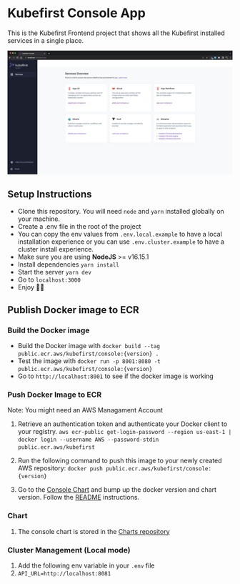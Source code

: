 # Kubefirst Console App

This is the Kubefirst Frontend project that shows all the Kubefirst installed services in a single place.

![ConsoleApp](/images/consoleApp.png)

## Setup Instructions

- Clone this repository. You will need `node` and `yarn` installed globally on your machine.
- Create a .env file in the root of the project
- You can copy the env values from `.env.local.example` to have a local installation experience or you can use `.env.cluster.example` to have a cluster install experience.
- Make sure you are using **NodeJS** >= v16.15.1
- Install dependencies `yarn install`
- Start the server `yarn dev`
- Go to `localhost:3000`
- Enjoy 🥳🎉

## Publish Docker image to ECR

### Build the Docker image

- Build the Docker image with `docker build --tag public.ecr.aws/kubefirst/console:{version} .`
- Test the image with `docker run -p 8001:8080 -t public.ecr.aws/kubefirst/console:{version}`
- Go to `http://localhost:8001` to see if the docker image is working

### Push Docker Image to ECR

Note: You might need an AWS Managament Account

1. Retrieve an authentication token and authenticate your Docker client to your registry.
   `aws ecr-public get-login-password --region us-east-1 | docker login --username AWS --password-stdin public.ecr.aws/kubefirst`
2. Run the following command to push this image to your newly created AWS repository:
   `docker push public.ecr.aws/kubefirst/console:{version}`

3. Go to the [Console Chart](https://github.com/kubefirst/charts/tree/gh-pages/charts/console) and bump up the docker version and chart version. Follow the [README](https://github.com/kubefirst/charts) instructions.

### Chart

1. The console chart is stored in the [Charts repository](https://github.com/kubefirst/charts)

### Cluster Management (Local mode)

1. Add the following env variable in your `.env` file
2. `API_URL=http://localhost:8081` 
